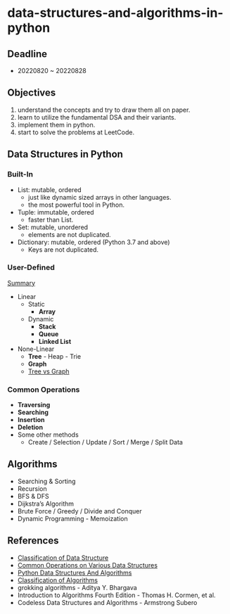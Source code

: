 # data-structures-and-algorithms-in-python

## Deadline

- 20220820 ~ 20220828

## Objectives

1. understand the concepts and try to draw them all on paper.
2. learn to utilize the fundamental DSA and their variants.
3. implement them in python.
4. start to solve the problems at LeetCode.

## Data Structures in Python

### Built-In

- List: mutable, ordered
  - just like dynamic sized arrays in other languages.
  - the most powerful tool in Python.
- Tuple: immutable, ordered
  - faster than List.
- Set: mutable, unordered
  - elements are not duplicated.
- Dictionary: mutable, ordered (Python 3.7 and above)
  - Keys are not duplicated.

### User-Defined

[Summary](https://www.geeksforgeeks.org/what-is-data-structure-types-classifications-and-applications/#classification:~:text=Classification%20of%20Data%20Structure%3A%C2%A0)

- Linear
  - Static
    - **Array**
  - Dynamic
    - **Stack**
    - **Queue**
    - **Linked List**
- None-Linear
  - **Tree** - Heap - Trie
  - **Graph**
  - [Tree vs Graph](https://www.geeksforgeeks.org/difference-between-graph-and-tree/#:~:text=by%20following%20Fig.-,Graph%20vs%20Tree,-The%20basis%20of)

### Common Operations

- **Traversing**
- **Searching**
- **Insertion**
- **Deletion**
- Some other methods
  - Create / Selection / Update / Sort / Merge / Split Data

## Algorithms

- Searching & Sorting
- Recursion
- BFS & DFS
- Dijkstra’s Algorithm
- Brute Force / Greedy / Divide and Conquer
- Dynamic Programming - Memoization

## References

- [Classification of Data Structure](https://www.geeksforgeeks.org/what-is-data-structure-types-classifications-and-applications/#classification:~:text=Classification%20of%20Data%20Structure%3A%C2%A0)
- [Common Operations on Various Data Structures](https://www.geeksforgeeks.org/common-operations-on-various-data-structures/)
- [Python Data Structures And Algorithms](https://www.geeksforgeeks.org/python-data-structures-and-algorithms/)
- [Classification of Algorithms](https://www.geeksforgeeks.org/classification-of-algorithms-with-examples/)
- grokking algorithms - Aditya Y. Bhargava
- Introduction to Algorithms Fourth Edition - Thomas H. Cormen, et al.
- Codeless Data Structures and Algorithms - Armstrong Subero